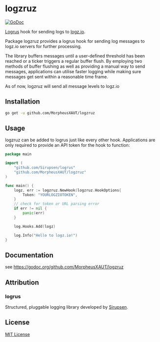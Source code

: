 logzruz
=========

[![GoDoc](https://godoc.org/github.com/MorpheusXAUT/logzruz?status.svg)](https://godoc.org/github.com/MorpheusXAUT/logzruz)

[Logrus](https://github.com/Sirupsen/logrus) hook for sending logs to [logz.io](http://logz.io/).

Package logzruz provides a logrus hook for sending log messages to logz.io servers for further processing.

The library buffers messages until a user-defined threshold has been reached or a ticker triggers a regular buffer flush.
By employing two methods of buffer flushing as well as providing a manual way to send messages, applications can utilise faster logging while making sure messages get sent within a reasonable time frame.

As of now, logzruz will send all message levels to logz.io

Installation
------

```bash
go get -u github.com/MorpheusXAUT/logzruz
```

Usage
------

logzruz can be added to logrus just like every other hook.
Applications are only required to provide an API token for the hook to function:

```go
package main

import (
    "github.com/Sirupsen/logrus"
	"github.com/MorpheusXAUT/logzruz"
)

func main() {
	logz, err := logzruz.NewHook(logzruz.HookOptions{
	    Token: "YOURLOGZIOTOKEN",
	}
	// check for token or URL parsing error
	if err != nil {
	    panic(err)
	}

	log.Hooks.Add(logz)

	log.Info("Hello to logz.io!")
}
```

Documentation
------
see https://godoc.org/github.com/MorpheusXAUT/logzruz

Attribution
------

### logrus
Structured, pluggable logging library developed by [Sirupsen](https://github.com/Sirupsen/logrus).

License
------

[MIT License](https://opensource.org/licenses/mit-license.php)